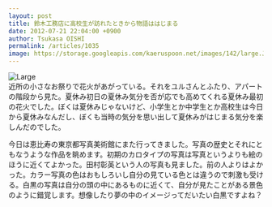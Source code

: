 ```yaml
---
layout: post
title: 鈴木工務店に高校生が訪れたときから物語ははじまる
date: 2012-07-21 22:04:00 +0900
author: Tsukasa OISHI
permalink: /articles/1035
image: https://storage.googleapis.com/kaeruspoon.net/images/142/large.JPG?1342875883
---
```



![Large](https://storage.googleapis.com/kaeruspoon.net/images/142/large.JPG?1342875883)  
近所の小さなお祭りで花火があがっている。それをユルさんとふたり、アパートの階段から見た。夏休み初日の夏休み気分を否が応でも高めてくれる夏休み最初の花火でした。ぼくは夏休みじゃないけど、小学生とか中学生とか高校生は今日から夏休みなんだし、ぼくも当時の気分を思い出して夏休みがはじまる気分を楽しんだのでした。  

今日は恵比寿の東京都写真美術館にまた行ってきました。写真の歴史とそれにともなうような作品を眺めます。初期のカロタイプの写真は写真というよりも絵のほうに近くてよかった。田村彰英という人の写真も見ました。前の人よりはよかった。カラー写真の色はおもしろいし自分の見ている色とは違うので刺激も受ける。白黒の写真は自分の頭の中にあるものに近くて、自分が見たことがある景色のように錯覚します。想像したり夢の中のイメージってだいたい白黒ですよね？  

